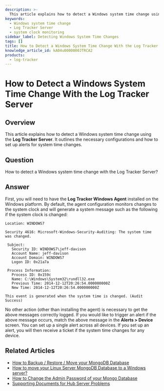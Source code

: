```yaml
---
description: >-
  This article explains how to detect a Windows system time change using the Log Tracker Server, including necessary configurations and alert setups.
keywords:
  - Windows system time change
  - Log Tracker Server
  - system clock monitoring
sidebar_label: Detecting Windows System Time Changes
tags: []
title: How to Detect a Windows System Time Change With the Log Tracker Server
knowledge_article_id: kA04u0000000JTRCA2
products:
  - log-tracker
---
```


# How to Detect a Windows System Time Change With the Log Tracker Server

## Overview

This article explains how to detect a Windows system time change using the **Log Tracker Server**. It outlines the necessary configurations and how to set up alerts for system time changes.

## Question

How to detect a Windows system time change with the Log Tracker Server?

## Answer

First, you will need to have the **Log Tracker Windows Agent** installed on the Windows platform. By default, the agent configuration monitors changes to the system clock and will generate a system message such as the following if the system clock is changed:

```plaintext
Location: WINDOWS7

Security 4616: Microsoft-Windows-Security-Auditing: The system time was changed. 

 Subject: 
   Security ID: WINDOWS7\jeff-davison 
   Account Name: jeff-davison 
   Account Domain: WINDOWS7 
   Logon ID: 0x21a7a 

 Process Information: 
   Process ID: 0x159c 
   Name: C:\Windows\System32\rundll32.exe 
   Previous Time: 2014-12-12T20:26:54.000000000Z 
   New Time: 2014-12-12T20:26:54.000000000Z 

This event is generated when the system time is changed. (Audit Success)
```

No other action (other than installing the agent) is necessary to get the above messages correctly logged. If you would like to trigger an alert if the above message occurs, match the above message in the **Alerts > Device** screen. You can set up a single alert across all devices. If you set up an alert, you will then receive a ticket if the system time changes for any device.

## Related Articles

- [How to Backup / Restore / Move your MongoDB Database](https://helpcenter.netwrix.com/bundle/z-kb-articles-salesforce/page/kA04u0000000JWTCA2.html)
- [How to move your Linux Server MongoDB Database to a Windows server?](https://helpcenter.netwrix.com/bundle/z-kb-articles-salesforce/page/kA04u0000000JemCAE.html)
- [How to Change the Admin Password of your Mongo Database](https://helpcenter.netwrix.com/bundle/z-kb-articles-salesforce/page/kA04u0000000JgJCAU.html)
- [Supporting Documents for Hub Server Problems](https://helpcenter.netwrix.com/bundle/z-kb-articles-salesforce/page/kA04u0000000JdtCAE.html)